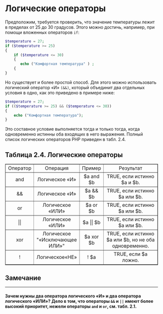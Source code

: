 # Логические операторы  
Предположим, требуется проверить, что значение температуры лежит в 
пределах от 25 до 30 градусов. Этого можно достичь, например, при помощи вложенных операторов `if`:
```php  
$temperature = 27;
if ($temperature >= 25)
{
    if ($temperature <= 30)
    {
       echo ("Комфортная температура" ) ;
    {
}
```  
Но существует и более простой способ. Для этого можно использовать 
логический оператор «И» `(&&)`, который объединит два отдельных условия в одно, как это приведено в примере ниже:
```php 
$temperature = 27;
if (($temperature >= 25) && ($temperature <= 30))
{
    echo ("Комфортная температура");
}
```
Это составное условие выполняется тогда и только тогда, когда одновременно
истинны оба входящих в него выражения. Полный список логических операторов РНР приведен в табл. 2.4.  
## Таблица 2.4. Логические операторы  
<table border="1" width="100%" cellpadding="1">
      <tr>
        <td><center>Оператор</center></td>
        <td><center>Операция</center></td>
        <td><center>Пример</center></td>
        <td><center>Результат</center></td>
      </tr>
      <tr>
        <td ><center>and</center></td>
        <td><center>Логическое «И»</center></td>
        <td><center>$а and $b</center></td>
        <td><center>TRUE, если истинно $а и $b.</center></td>
      </tr>
      <tr>
        <td ><center>&&</center></td>
        <td><center>Логическое «И»</center></td>
        <td><center>$а && $b</center></td>
        <td width="200"><center>TRUE, если истинно $а или $b.</center></td>
      </tr>
      <tr>
        <td ><center>or</center></td>
        <td><center>Логическое «ИЛИ»</center></td>
        <td><center>$а or $b</center></td>
        <td><center>TRUE, если истинно $а или $b.</center></td>
      </tr>
      <tr>
        <td ><center>||</center></td>
        <td><center>Логическое «ИЛИ»</center></td>
        <td><center>$а || $b</center></td>
        <td><center>TRUE, если истинно $а или $b.</center></td>
      </tr>
      <tr>
        <td ><center>xor</center></td>
        <td><center>Логическое "«Исключающее ИЛИ»"</center></td>
        <td><center>$а xor $b</center></td>
        <td><center>TRUE, если истинно $а или $b, но не оба одновременно.</center></td>
      </tr>
      <tr>
        <td ><center>!</center></td>
        <td><center>Логическое«HЕ»</center></td>
        <td><center>! $а</center></td>
        <td><center>TRUE, если $а ложно.</center></td>
      </tr>
</table>  
  
## Замечание
***
#### Зачем нужны два оператора логического «И» и два оператора логического «ИЛИ»? Дело в том, что операторы `&&` и `||` имеют более высокий приоритет, нежели операторы `and` и `or`, см. табл. 2.1.
 
